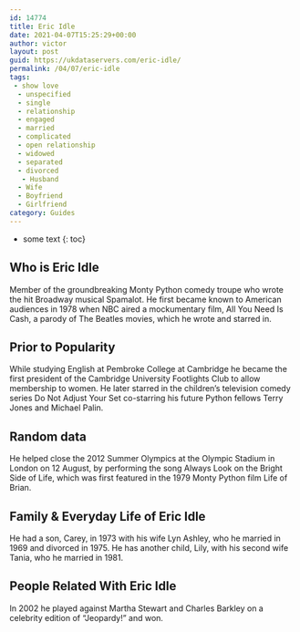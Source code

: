 ```yaml
---
id: 14774
title: Eric Idle
date: 2021-04-07T15:25:29+00:00
author: victor
layout: post
guid: https://ukdataservers.com/eric-idle/
permalink: /04/07/eric-idle
tags:
 - show love
  - unspecified
  - single
  - relationship
  - engaged
  - married
  - complicated
  - open relationship
  - widowed
  - separated
  - divorced
   - Husband
  - Wife
  - Boyfriend
  - Girlfriend
category: Guides
---
```


* some text
{: toc}


## Who is Eric Idle



Member of the groundbreaking Monty Python comedy troupe who wrote the hit Broadway musical Spamalot. He first became known to American audiences in 1978 when NBC aired a mockumentary film, All You Need Is Cash, a parody of The Beatles movies, which he wrote and starred in.

                
                
                
## Prior to Popularity



While studying English at Pembroke College at Cambridge he became the first president of the Cambridge University Footlights Club to allow membership to women. He later starred in the children&#8217;s television comedy series Do Not Adjust Your Set co-starring his future Python fellows Terry Jones and Michael Palin.

                
                
                
## Random data



He helped close the 2012 Summer Olympics at the Olympic Stadium in London on 12 August, by performing the song Always Look on the Bright Side of Life, which was first featured in the 1979 Monty Python film Life of Brian.

                
                
                
## Family & Everyday Life of Eric Idle



He had a son, Carey, in 1973 with his wife Lyn Ashley, who he married in 1969 and divorced in 1975. He has another child, Lily, with his second wife Tania, who he married in 1981.

                
                
                
## People Related With Eric Idle



In 2002 he played against Martha Stewart and Charles Barkley on a celebrity edition of &#8220;Jeopardy!&#8221; and won.

                
              
            
          
          
          
